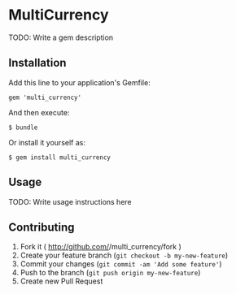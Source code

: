 # MultiCurrency

TODO: Write a gem description

## Installation

Add this line to your application's Gemfile:

    gem 'multi_currency'

And then execute:

    $ bundle

Or install it yourself as:

    $ gem install multi_currency

## Usage

TODO: Write usage instructions here

## Contributing

1. Fork it ( http://github.com/<my-github-username>/multi_currency/fork )
2. Create your feature branch (`git checkout -b my-new-feature`)
3. Commit your changes (`git commit -am 'Add some feature'`)
4. Push to the branch (`git push origin my-new-feature`)
5. Create new Pull Request
